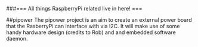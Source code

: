 ###=== All things RaspberryPi related live in here! ===

##pipower
The pipower project is an aim to create an external power board that the RasberryPi can interface with via I2C. It will make use of some handy hardware design (credits to Rob) and and embedded software daemon.
